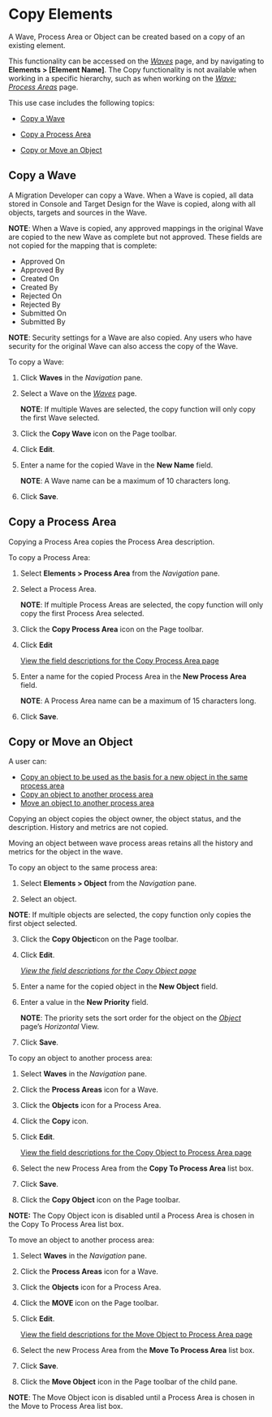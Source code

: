 # Copy Elements

A Wave, Process Area or Object can be created based on a copy of an
existing element.

This functionality can be accessed on the
*[Waves](../Page_Desc/Waves_H.htm)* page, and by navigating to
**Elements \> \[Element Name\]**. The Copy functionality is not
available when working in a specific hierarchy, such as when working on
the *[Wave: Process Areas](../Page_Desc/Wave_Process_Areas.htm)* page.

This use case includes the following topics:

  - [Copy a Wave](#Copy)

  - [Copy a Process Area](#Copy2)

  - [Copy or Move an Object](#Copy3)

## <span id="Copy"></span>Copy a Wave

A Migration Developer can copy a Wave. When a Wave is copied, all data
stored in Console and Target Design for the Wave is copied, along with
all objects, targets and sources in the Wave.

<span style="font-weight: bold;">NOTE</span>: When a Wave is copied, any
approved mappings in the original Wave are copied to the new Wave as
complete but not approved. These fields are not copied for the mapping
that is complete:

  - Approved On
  - Approved By
  - Created On
  - Created By
  - Rejected On
  - Rejected By
  - Submitted On
  - Submitted By

<span style="font-weight: bold;">NOTE</span>: Security settings for a
Wave are also copied. Any users who have security for the original Wave
can also access the copy of the Wave.

To copy a Wave:

1.  Click **Waves** in the *Navigation* pane.

2.  Select a Wave on the *[Waves](../Page_Desc/Waves_H.htm)* page.
    
    **NOTE**: If multiple Waves are selected, the copy function will
    only copy the first Wave selected.

<!-- end list -->

3.  Click the **Copy Wave** icon on the Page toolbar.

4.  Click **Edit**.

<!-- end list -->

5.  Enter a name for the copied Wave in the **New Name** field.
    
    **NOTE**: A Wave name can be a maximum of 10 characters long.

<!-- end list -->

6.  Click **Save**.

## <span id="Copy2"></span>Copy a Process Area

Copying a Process Area copies the Process Area description.

To copy a Process Area:

1.  Select **Elements \> Process Area** from the *Navigation* pane.

2.  Select a Process Area.
    
    **NOTE**: If multiple Process Areas are selected, the copy function
    will only copy the first Process Area selected.

3.  Click the **Copy Process Area** icon on the Page toolbar.

4.  Click **Edit**
    
    [View the field descriptions for the Copy Process Area
    page](../Page_Desc/Copy_Process_Area.htm)

5.  Enter a name for the copied Process Area in the **New Process Area**
    field.
    
    **NOTE**: A Process Area name can be a maximum of 15 characters
    long.

6.  Click **Save**.

## <span id="Copy3"></span>Copy or Move an Object

A user can:

  - [Copy an object to be used as the basis for a new object in the same
    process area](#To_copy_an_object_t)
  - [Copy an object to another process
    area](#To_copy_an_object_to_another)
  - [Move an object to another process area](#To_move_an_object_)

Copying an object copies the object owner, the object status, and the
description. History and metrics are not copied.

Moving an object between wave process areas retains all the history and
metrics for the object in the wave.

<span id="To_copy_an_object_t"></span>To copy an object to the same
process area:

1.  Select **Elements \> Object** from the *Navigation* pane.

2.  Select an object.

**NOTE**: If multiple objects are selected, the copy function only
copies the first object selected.

3.  Click the <span style="font-weight: bold;">Copy Object</span>icon on
    the Page toolbar.

4.  Click <span style="font-weight: bold;">Edit</span>.
    
    *[View the field descriptions for the Copy Object
    page](../Page_Desc/Copy_Object.htm)*

5.  Enter a name for the copied object in the **New Object** field.

6.  Enter a value in the **New Priority** field.
    
    **NOTE**: The priority sets the sort order for the object on the
    *[Object](../Page_Desc/Objects_H.htm)* page’s *Horizontal* View.

7.  Click **Save**.

<span id="To_copy_an_object_to_another"></span>To copy an object to
another process area:

1.  Select <span style="font-weight: bold;">Waves</span> in the
    <span style="font-style: italic;">Navigation</span> pane.

2.  Click the <span style="font-weight: bold;">Process Areas</span> icon
    for a Wave.

3.  Click the <span style="font-weight: bold;">Objects</span> icon for a
    Process Area.

4.  Click the <span style="font-weight: bold;">Copy</span> icon.

5.  Click **Edit**.
    
    [View the field descriptions for the Copy Object to Process Area
    page](../Page_Desc/Copy_Object_to_Process_Area.htm)

6.  Select the new Process Area from the **Copy To Process Area** list
    box. 

7.  Click **Save**.

8.  Click the <span style="font-weight: bold;">Copy Object</span> icon
    on the Page toolbar.

**NOTE:** The Copy Object icon is disabled until a Process Area is
chosen in the Copy To Process Area list box.

<span id="To_move_an_object_"></span>To move an object to another
process area:

1.  Select <span style="font-weight: bold;">Waves</span> in the
    <span style="font-style: italic;">Navigation</span> pane.

2.  Click the <span style="font-weight: bold;">Process Areas</span> icon
    for a Wave.

3.  Click the <span style="font-weight: bold;">Objects</span> icon for a
    Process Area.

4.  Click the <span style="font-weight: bold;">MOVE </span>icon on the
    Page toolbar.

5.  Click **Edit**.
    
    [View the field descriptions for the Move Object to Process Area
    page](../Page_Desc/Move_Object_to_Process_Area.htm)

6.  Select the new Process Area from the **Move To Process Area** list
    box.

7.  Click **Save**.

8.  Click the <span style="font-weight: bold;">Move Object</span> icon
    in the Page toolbar of the child pane.

**NOTE**: The Move Object icon is disabled until a Process Area is
chosen in the Move to Process Area list box.
